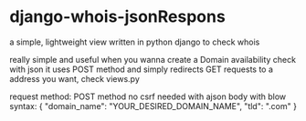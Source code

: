 # django-whois-jsonRespons
a simple, lightweight view written in python django to check whois



really simple and useful when you wanna create a Domain availability check with json
it uses POST method and simply redirects GET requests to a address you want, check views.py

request method: POST method no csrf needed with ajson body with blow syntax:
    {
      "domain_name": "YOUR_DESIRED_DOMAIN_NAME",
      "tld": ".com"
    }
